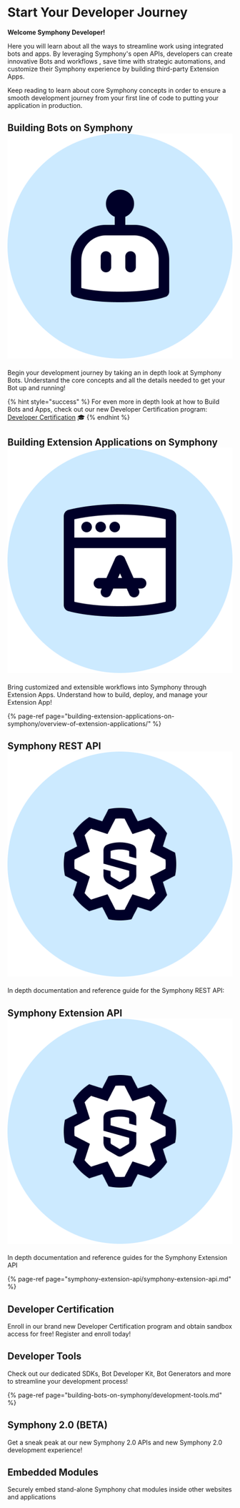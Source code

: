 # Start Your Developer Journey

**Welcome Symphony Developer!**

Here you will learn about all the ways to streamline work using integrated bots and apps. By leveraging Symphony's open APIs, developers can create innovative Bots and workflows , save time with strategic automations, and customize their Symphony experience by building third-party Extension Apps.

Keep reading to learn about core Symphony concepts in order to ensure a smooth development journey from your first line of code to putting your application in production.

## Building Bots on Symphony ![](.gitbook/assets/bot-large.png)

Begin your development journey by taking an in depth look at Symphony Bots. Understand the core concepts and all the details needed to get your Bot up and running!

{% hint style="success" %}
For even more in depth look at how to Build Bots and Apps, check out our new Developer Certification program: [Developer Certification](developer-certification/untitled.md) 🎓
{% endhint %}

## Building Extension Applications on Symphony ![](.gitbook/assets/extension-app-large.png)

Bring customized and extensible workflows into Symphony through Extension Apps. Understand how to build, deploy, and manage your Extension App!

{% page-ref page="building-extension-applications-on-symphony/overview-of-extension-applications/" %}

## Symphony REST API ![](.gitbook/assets/symphony-api-large.png)

In depth documentation and reference guide for the Symphony REST API:

## Symphony Extension API ![](.gitbook/assets/symphony-api-large.png)

In depth documentation and reference guides for the Symphony Extension API

{% page-ref page="symphony-extension-api/symphony-extension-api.md" %}

## Developer Certification

Enroll in our brand new Developer Certification program and obtain sandbox access for free! Register and enroll today!

## Developer Tools

Check out our dedicated SDKs, Bot Developer Kit, Bot Generators and more to streamline your development process!

{% page-ref page="building-bots-on-symphony/development-tools.md" %}

## Symphony 2.0 \(BETA\)

Get a sneak peak at our new Symphony 2.0 APIs and new Symphony 2.0 development experience!

## Embedded Modules

Securely embed stand-alone Symphony chat modules inside other websites and applications

